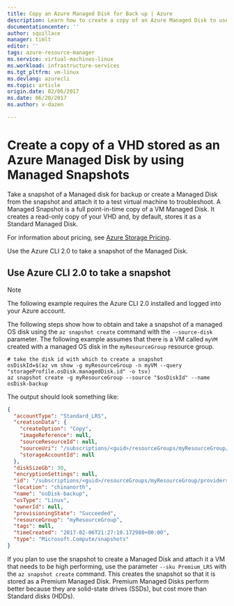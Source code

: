 ```yaml
---
title: Copy an Azure Managed Disk for Back up | Azure
description: Learn how to create a copy of an Azure Managed Disk to use for back up or troubleshooting disk issues.
documentationcenter: ''
author: squillace
manager: timlt
editor: ''
tags: azure-resource-manager
ms.service: virtual-machines-linux
ms.workload: infrastructure-services
ms.tgt_pltfrm: vm-linux
ms.devlang: azurecli
ms.topic: article
origin.date: 02/06/2017
ms.date: 06/20/2017
ms.author: v-dazen

---
```

# Create a copy of a VHD stored as an Azure Managed Disk by using Managed Snapshots
Take a snapshot of a Managed disk for backup or create a Managed Disk from the snapshot and attach it to a test virtual machine to troubleshoot. A Managed Snapshot is a full point-in-time copy of a VM Managed Disk. It creates a read-only copy of your VHD and, by default, stores it as a Standard Managed Disk. 

For information about pricing, see [Azure Storage Pricing](https://www.azure.cn/pricing/details/managed-disks/). <!--Add link to topic or blog post that explains managed disks. -->

Use the Azure CLI 2.0 to take a snapshot of the Managed Disk.

## Use Azure CLI 2.0 to take a snapshot

> [!NOTE] 
> The following example requires the Azure CLI 2.0 installed and logged into your Azure account.

The following steps show how to obtain and take a snapshot of a managed OS disk using the `az snapshot create` command with the `--source-disk` parameter. The following example assumes that there is a VM called `myVM` created with a managed OS disk in the `myResourceGroup` resource group.

```azure-cli
# take the disk id with which to create a snapshot
osDiskId=$(az vm show -g myResourceGroup -n myVM --query "storageProfile.osDisk.managedDisk.id" -o tsv)
az snapshot create -g myResourceGroup --source "$osDiskId" --name osDisk-backup
```

The output should look something like:

```json
{
  "accountType": "Standard_LRS",
  "creationData": {
    "createOption": "Copy",
    "imageReference": null,
    "sourceResourceId": null,
    "sourceUri": "/subscriptions/<guid>/resourceGroups/myResourceGroup/providers/Microsoft.Compute/disks/osdisk_6NexYgkFQU",
    "storageAccountId": null
  },
  "diskSizeGb": 30,
  "encryptionSettings": null,
  "id": "/subscriptions/<guid>/resourceGroups/myResourceGroup/providers/Microsoft.Compute/snapshots/osDisk-backup",
  "location": "chinanorth",
  "name": "osDisk-backup",
  "osType": "Linux",
  "ownerId": null,
  "provisioningState": "Succeeded",
  "resourceGroup": "myResourceGroup",
  "tags": null,
  "timeCreated": "2017-02-06T21:27:10.172980+00:00",
  "type": "Microsoft.Compute/snapshots"
}
```

If you plan to use the snapshot to create a Managed Disk and attach it a VM that needs to be high performing, use the parameter `--sku Premium_LRS` with the `az snapshot create` command. This creates the snapshot so that it is stored as a Premium Managed Disk. Premium Managed Disks perform better because they are solid-state drives (SSDs), but cost more than Standard disks (HDDs).